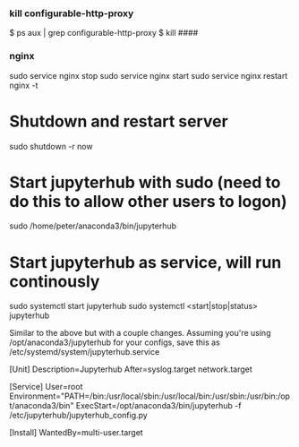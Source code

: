 
### kill configurable-http-proxy

$ ps aux | grep configurable-http-proxy
$ kill ####                

### nginx
sudo service nginx stop
sudo service nginx start
sudo service nginx restart
nginx -t

# Shutdown and restart server
sudo shutdown -r now

# Start jupyterhub with sudo (need to do this to allow other users to logon)
sudo /home/peter/anaconda3/bin/jupyterhub

# Start jupyterhub as service, will run continously
sudo systemctl start jupyterhub
sudo systemctl <start|stop|status> jupyterhub




Similar to the above but with a couple changes. Assuming you're using /opt/anaconda3/jupyterhub for your configs, save this as /etc/systemd/system/jupyterhub.service

[Unit]
Description=Jupyterhub
After=syslog.target network.target

[Service]
User=root
Environment="PATH=/bin:/usr/local/sbin:/usr/local/bin:/usr/sbin:/usr/bin:/opt/anaconda3/bin"
ExecStart=/opt/anaconda3/bin/jupyterhub -f /etc/jupyterhub/jupyterhub_config.py

[Install]
WantedBy=multi-user.target

